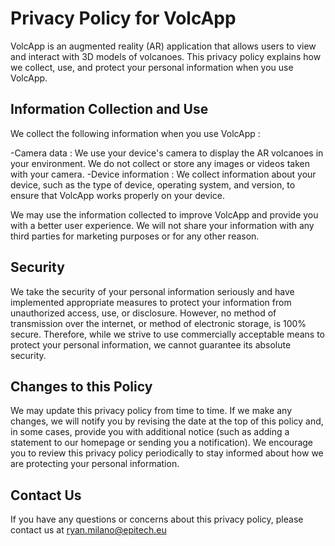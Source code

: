 # Privacy Policy for VolcApp

VolcApp is an augmented reality (AR) application that allows users to view and interact with 3D models of volcanoes. This privacy policy explains how we collect, use, and protect your personal information when you use VolcApp.

## Information Collection and Use

We collect the following information when you use VolcApp :

-Camera data : We use your device's camera to display the AR volcanoes in your environment. We do not collect or store any images or videos taken with your camera.
-Device information : We collect information about your device, such as the type of device, operating system, and version, to ensure that VolcApp works properly on your device.

We may use the information collected to improve VolcApp and provide you with a better user experience. We will not share your information with any third parties for marketing purposes or for any other reason.

## Security

We take the security of your personal information seriously and have implemented appropriate measures to protect your information from unauthorized access, use, or disclosure. However, no method of transmission over the internet, or method of electronic storage, is 100% secure. Therefore, while we strive to use commercially acceptable means to protect your personal information, we cannot guarantee its absolute security.

## Changes to this Policy

We may update this privacy policy from time to time. If we make any changes, we will notify you by revising the date at the top of this policy and, in some cases, provide you with additional notice (such as adding a statement to our homepage or sending you a notification). We encourage you to review this privacy policy periodically to stay informed about how we are protecting your personal information.

## Contact Us

If you have any questions or concerns about this privacy policy, please contact us at
ryan.milano@epitech.eu
